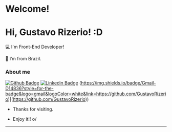 # Welcome!

# Hi, Gustavo Rizerio! :D

:computer: I'm Front-End Developer!

:house_with_garden: I’m from Brazil.

### About me

[![Github Badge](https://img.shields.io/badge/-Github-000?style=flat-square&logo=Github&logoColor=white&link=https://github.com/GustavoRizerio)](https://github.com/GustavoRizerio)
[![Linkedin Badge](https://img.shields.io/badge/-LinkedIn-blue?style=flat-square&logo=Linkedin&logoColor=white&link=https://www.linkedin.com/in/gustavo-rizerio-aba495212/)](https://www.linkedin.com/in/gustavo-rizerio-aba495212/)
(https://img.shields.io/badge/Gmail-D14836?style=for-the-badge&logo=gmail&logoColor=white&link=https://github.com/GustavoRizerio)](https://github.com/GustavoRizerio))

- Thanks for visiting.

- Enjoy it!! o/

----------------------------------------------------------------------------------
